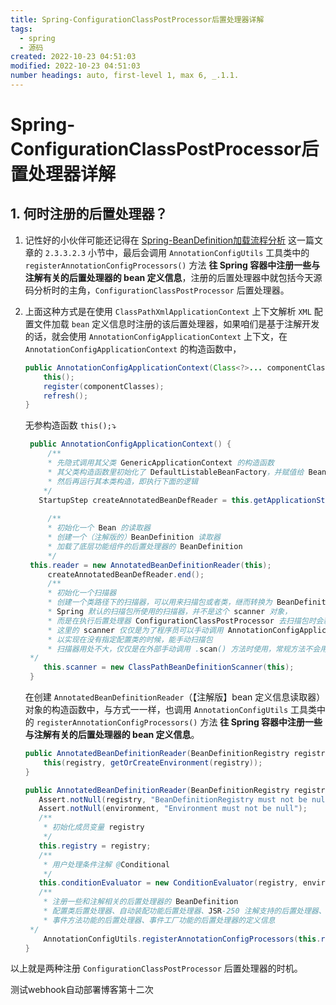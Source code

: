 ```yaml
---
title: Spring-ConfigurationClassPostProcessor后置处理器详解
tags:
  - spring
  - 源码
created: 2022-10-23 04:51:03
modified: 2022-10-23 04:51:03
number headings: auto, first-level 1, max 6, _.1.1.
---
```


# Spring-ConfigurationClassPostProcessor后置处理器详解

## 1. 何时注册的后置处理器？

1. 记性好的小伙伴可能还记得在 [Spring-BeanDefinition加载流程分析](Spring-BeanDefinition加载流程分析.md) 这一篇文章的 `2.3.3.2.3` 小节中，最后会调用 `AnnotationConfigUtils` 工具类中的 `registerAnnotationConfigProcessors()` 方法 **往 Spring 容器中注册一些与注解有关的后置处理器的 bean 定义信息**，注册的后置处理器中就包括今天源码分析时的主角，`ConfigurationClassPostProcessor` 后置处理器。
2. 上面这种方式是在使用 `ClassPathXmlApplicationContext` 上下文解析 `XML` 配置文件加载 `bean` 定义信息时注册的该后置处理器，如果咱们是基于注解开发的话，就会使用 `AnnotationConfigApplicationContext` 上下文，在 `AnnotationConfigApplicationContext` 的构造函数中，

   ```java
   public AnnotationConfigApplicationContext(Class<?>... componentClasses) {
       this();
       register(componentClasses);
       refresh();
   }
   ```

   无参构造函数 `this();`⤵
   
   ```java
	public AnnotationConfigApplicationContext() {  
	    /**  
	    * 先隐式调用其父类 GenericApplicationContext 的构造函数  
	    * 其父类构造函数里初始化了 DefaultListableBeanFactory，并赋值给 BeanFactory  
	    * 然后再运行其本类构造，即执行下面的逻辑  
       */  
      StartupStep createAnnotatedBeanDefReader = this.getApplicationStartup().start("spring.context.annotated-bean-reader.create");  
	 
	    /**  
	    * 初始化一个 Bean 的读取器  
	    * 创建一个（注解版的）BeanDefinition 读取器  
	    * 加载了底层功能组件的后置处理器的 BeanDefinition  
	    */   
   	this.reader = new AnnotatedBeanDefinitionReader(this);  
		createAnnotatedBeanDefReader.end();  
	    /**  
	    * 初始化一个扫描器  
	    * 创建一个类路径下的扫描器，可以用来扫描包或者类，继而转换为 BeanDefinition  
	    * Spring 默认的扫描包所使用的扫描器，并不是这个 scanner 对象，  
	    * 而是在执行后置处理器 ConfigurationClassPostProcessor 去扫描包时会新创建一个 ClassPathBeanDefinitionScanner 对象  
	    * 这里的 scanner 仅仅是为了程序员可以手动调用 AnnotationConfigApplicationContext#scanner() 方法，  
	    * 以实现在没有指定配置类的时候，能手动扫描包  
	    * 扫描器用处不大，仅仅是在外部手动调用 .scan() 方法时使用，常规方法不会用到这个 Scanner 对象的  
    */  
	   this.scanner = new ClassPathBeanDefinitionScanner(this);  
	}  
	```
	
	在创建 `AnnotatedBeanDefinitionReader`（【注解版】bean 定义信息读取器）对象的构造函数中，与方式一一样，也调用 `AnnotationConfigUtils` 工具类中的 `registerAnnotationConfigProcessors()` 方法 **往 Spring 容器中注册一些与注解有关的后置处理器的 bean 定义信息**。
	
	```java
	public AnnotatedBeanDefinitionReader(BeanDefinitionRegistry registry) {
	    this(registry, getOrCreateEnvironment(registry));
	}
	
	public AnnotatedBeanDefinitionReader(BeanDefinitionRegistry registry, Environment environment) {  
       Assert.notNull(registry, "BeanDefinitionRegistry must not be null");  
       Assert.notNull(environment, "Environment must not be null");  
       /**  
        * 初始化成员变量 registry  
        */   
       this.registry = registry;  
       /**  
        * 用户处理条件注解 @Conditional  
        */   
       this.conditionEvaluator = new ConditionEvaluator(registry, environment, null);  
       /**  
        * 注册一些和注解相关的后置处理器的 BeanDefinition  
        * 配置类后置处理器、自动装配功能后置处理器、JSR-250 注解支持的后置处理器、JPA 功能支持的后置处理器、  
        * 事件方法功能的后置处理器、事件工厂功能的后置处理器的定义信息  
     */  
	    AnnotationConfigUtils.registerAnnotationConfigProcessors(this.registry);  
	}
	```

以上就是两种注册 `ConfigurationClassPostProcessor` 后置处理器的时机。

测试webhook自动部署博客第十二次